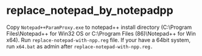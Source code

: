 # replace_notepad_by_notepadpp
Copy `Notepad++ParamProxy.exe` to notepad++ install directory (C:\Program Files\Notepad++ for Win32 OS or C:\Program Files (86)\Notepad++ for Win x64).
Run `replace-notepad-with-npp.reg` file.
If your have a 64bit system, run `x64.bat` as admin after `replace-notepad-with-npp.reg.`
